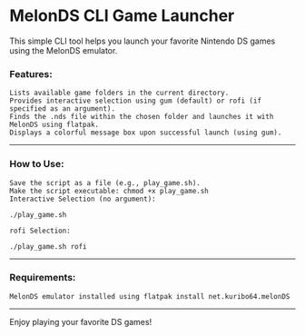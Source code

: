 # MelonDS CLI Game Launcher

This simple CLI tool helps you launch your favorite Nintendo DS games using the MelonDS emulator.

### Features:

    Lists available game folders in the current directory.
    Provides interactive selection using gum (default) or rofi (if specified as an argument).
    Finds the .nds file within the chosen folder and launches it with MelonDS using flatpak.
    Displays a colorful message box upon successful launch (using gum).

---

### How to Use:

    Save the script as a file (e.g., play_game.sh).
    Make the script executable: chmod +x play_game.sh
    Interactive Selection (no argument):

    ./play_game.sh

    rofi Selection:

    ./play_game.sh rofi

---

### Requirements:

    MelonDS emulator installed using flatpak install net.kuribo64.melonDS

---

Enjoy playing your favorite DS games!
